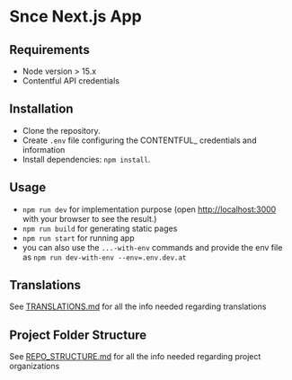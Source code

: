 # Snce Next.js App

## Requirements

- Node version > 15.x
- Contentful API credentials

## Installation

 - Clone the repository.
 - Create `.env` file configuring the CONTENTFUL_ credentials and information 
 - Install dependencies: `npm install`.
 
## Usage

-  `npm run dev` for implementation purpose (open [http://localhost:3000](http://localhost:3000) with your browser to see the result.)
-  `npm run build` for generating static pages
-  `npm run start` for running app
-  you can also use the `...-with-env` commands and provide the env file as `npm run dev-with-env --env=.env.dev.at`

## Translations

See [TRANSLATIONS.md](doc/TRANSLATIONS.md) for all the info needed regarding translations

## Project Folder Structure

See [REPO_STRUCTURE.md](doc/REPO_STRUCTURE.md) for all the info needed regarding project organizations

